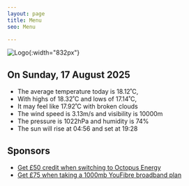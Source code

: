 ```yaml
---
layout: page
title: Menu
seo: Menu

---
```


![Logo](/images/logo.jpg){:width="832px"}

<!-- weather_marker starts -->
## On Sunday, 17 August 2025

- The average temperature today is 18.12˚C,
- With highs of 18.32˚C and lows of 17.14˚C,
- It may feel like 17.92˚C with broken clouds
- The wind speed is 3.13m/s and visibility is 10000m
- The pressure is 1022hPa and humidity is 74%
- The sun will rise at 04:56 and set at 19:28

<!-- weather_marker ends -->

## Sponsors

- [Get £50 credit when switching to Octopus Energy](https://bit.ly/3oD1nnS)
- [Get £75 when taking a 1000mb YouFibre broadband plan](https://aklam.io/91zWhU?)
